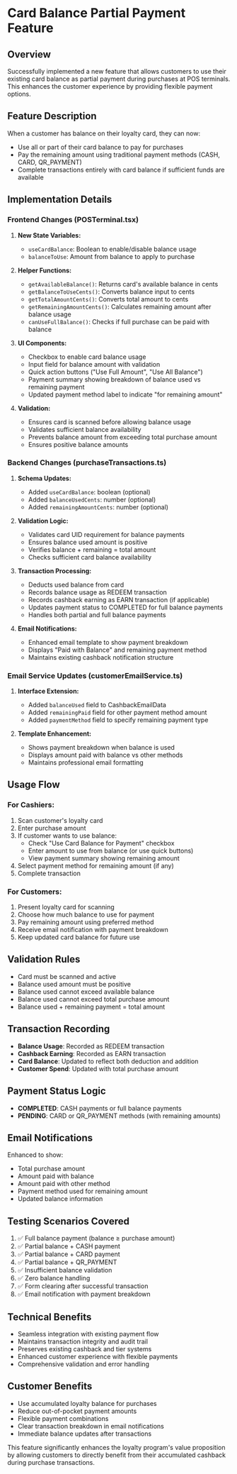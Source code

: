 # Card Balance Partial Payment Feature

## Overview
Successfully implemented a new feature that allows customers to use their existing card balance as partial payment during purchases at POS terminals. This enhances the customer experience by providing flexible payment options.

## Feature Description
When a customer has balance on their loyalty card, they can now:
- Use all or part of their card balance to pay for purchases
- Pay the remaining amount using traditional payment methods (CASH, CARD, QR_PAYMENT)
- Complete transactions entirely with card balance if sufficient funds are available

## Implementation Details

### Frontend Changes (POSTerminal.tsx)
1. **New State Variables:**
   - `useCardBalance`: Boolean to enable/disable balance usage
   - `balanceToUse`: Amount from balance to apply to purchase

2. **Helper Functions:**
   - `getAvailableBalance()`: Returns card's available balance in cents
   - `getBalanceToUseCents()`: Converts balance input to cents
   - `getTotalAmountCents()`: Converts total amount to cents
   - `getRemainingAmountCents()`: Calculates remaining amount after balance usage
   - `canUseFullBalance()`: Checks if full purchase can be paid with balance

3. **UI Components:**
   - Checkbox to enable card balance usage
   - Input field for balance amount with validation
   - Quick action buttons ("Use Full Amount", "Use All Balance")
   - Payment summary showing breakdown of balance used vs remaining payment
   - Updated payment method label to indicate "for remaining amount"

4. **Validation:**
   - Ensures card is scanned before allowing balance usage
   - Validates sufficient balance availability
   - Prevents balance amount from exceeding total purchase amount
   - Ensures positive balance amounts

### Backend Changes (purchaseTransactions.ts)
1. **Schema Updates:**
   - Added `useCardBalance`: boolean (optional)
   - Added `balanceUsedCents`: number (optional)
   - Added `remainingAmountCents`: number (optional)

2. **Validation Logic:**
   - Validates card UID requirement for balance payments
   - Ensures balance used amount is positive
   - Verifies balance + remaining = total amount
   - Checks sufficient card balance availability

3. **Transaction Processing:**
   - Deducts used balance from card
   - Records balance usage as REDEEM transaction
   - Records cashback earning as EARN transaction (if applicable)
   - Updates payment status to COMPLETED for full balance payments
   - Handles both partial and full balance payments

4. **Email Notifications:**
   - Enhanced email template to show payment breakdown
   - Displays "Paid with Balance" and remaining payment method
   - Maintains existing cashback notification structure

### Email Service Updates (customerEmailService.ts)
1. **Interface Extension:**
   - Added `balanceUsed` field to CashbackEmailData
   - Added `remainingPaid` field for other payment method amount
   - Added `paymentMethod` field to specify remaining payment type

2. **Template Enhancement:**
   - Shows payment breakdown when balance is used
   - Displays amount paid with balance vs other methods
   - Maintains professional email formatting

## Usage Flow

### For Cashiers:
1. Scan customer's loyalty card
2. Enter purchase amount
3. If customer wants to use balance:
   - Check "Use Card Balance for Payment" checkbox
   - Enter amount to use from balance (or use quick buttons)
   - View payment summary showing remaining amount
4. Select payment method for remaining amount (if any)
5. Complete transaction

### For Customers:
1. Present loyalty card for scanning
2. Choose how much balance to use for payment
3. Pay remaining amount using preferred method
4. Receive email notification with payment breakdown
5. Keep updated card balance for future use

## Validation Rules
- Card must be scanned and active
- Balance used amount must be positive
- Balance used cannot exceed available balance
- Balance used cannot exceed total purchase amount
- Balance used + remaining payment = total amount

## Transaction Recording
- **Balance Usage**: Recorded as REDEEM transaction
- **Cashback Earning**: Recorded as EARN transaction
- **Card Balance**: Updated to reflect both deduction and addition
- **Customer Spend**: Updated with total purchase amount

## Payment Status Logic
- **COMPLETED**: CASH payments or full balance payments
- **PENDING**: CARD or QR_PAYMENT methods (with remaining amounts)

## Email Notifications
Enhanced to show:
- Total purchase amount
- Amount paid with balance
- Amount paid with other method
- Payment method used for remaining amount
- Updated balance information

## Testing Scenarios Covered
1. ✅ Full balance payment (balance ≥ purchase amount)
2. ✅ Partial balance + CASH payment
3. ✅ Partial balance + CARD payment  
4. ✅ Partial balance + QR_PAYMENT
5. ✅ Insufficient balance validation
6. ✅ Zero balance handling
7. ✅ Form clearing after successful transaction
8. ✅ Email notification with payment breakdown

## Technical Benefits
- Seamless integration with existing payment flow
- Maintains transaction integrity and audit trail
- Preserves existing cashback and tier systems
- Enhanced customer experience with flexible payments
- Comprehensive validation and error handling

## Customer Benefits
- Use accumulated loyalty balance for purchases
- Reduce out-of-pocket payment amounts
- Flexible payment combinations
- Clear transaction breakdown in email notifications
- Immediate balance updates after transactions

This feature significantly enhances the loyalty program's value proposition by allowing customers to directly benefit from their accumulated cashback during purchase transactions.